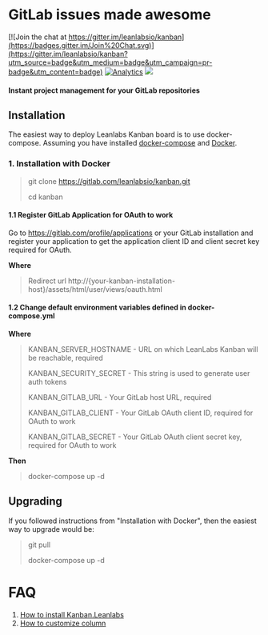 # GitLab issues made awesome

[![Join the chat at https://gitter.im/leanlabsio/kanban](https://badges.gitter.im/Join%20Chat.svg)](https://gitter.im/leanlabsio/kanban?utm_source=badge&utm_medium=badge&utm_campaign=pr-badge&utm_content=badge)
[![Analytics](https://ga-beacon.appspot.com/UA-66361671-1/leanlabs/kanban)](https://github.com/igrigorik/ga-beacon)
[![](https://badge.imagelayers.io/leanlabs/kanban:1.4.0.svg)](https://imagelayers.io/?images=leanlabs/kanban:1.4.0 'Get your own badge on imagelayers.io')
#### Instant project management for your GitLab repositories

## Installation

The easiest way to deploy Leanlabs Kanban board is to use docker-compose. 
Assuming you have installed [docker-compose](https://docs.docker.com/compose/) and [Docker](https://www.docker.com/).

### 1. Installation with Docker

> git clone https://gitlab.com/leanlabsio/kanban.git
>
> cd kanban

#### 1.1 Register GitLab Application for OAuth to work

Go to https://gitlab.com/profile/applications or your GitLab installation and register your application to get the application client ID and client secret key required for OAuth.

**Where**

> Redirect url http://{your-kanban-installation-host}/assets/html/user/views/oauth.html

#### 1.2 Change default environment variables defined in docker-compose.yml 

**Where**

> KANBAN_SERVER_HOSTNAME - URL on which LeanLabs Kanban will be reachable, required
>
> KANBAN_SECURITY_SECRET - This string is used to generate user auth tokens
>
> KANBAN_GITLAB_URL - Your GitLab host URL, required
>
> KANBAN_GITLAB_CLIENT - Your GitLab OAuth client ID, required for OAuth to work
>
> KANBAN_GITLAB_SECRET - Your GitLab OAuth client secret key, required for OAuth to work

**Then**

> docker-compose up -d


## Upgrading

If you followed instructions from "Installation with Docker", then the easiest way to upgrade would be:

> git pull
>
> docker-compose up -d


# FAQ

1. [How to install Kanban.Leanlabs](http://kanban.leanlabs.io/documentation/Installation)
2. [How to customize column](http://kanban.leanlabs.io/documentation/Customizing-columns)

